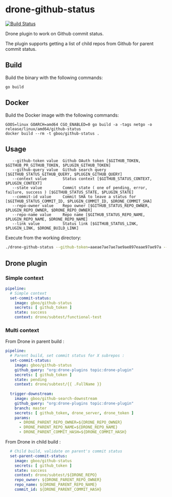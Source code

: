# drone-github-status

[![Build Status](https://hold-on.nobody.run/api/badges/gboddin/drone-github-status/status.svg)](http://hold-on.nobody.run/drone-github-status)

Drone plugin to work on Github commit status.

The plugin supports getting a list of child repos from Github for parent commit status.

## Build

Build the binary with the following commands:

```
go build
```

## Docker

Build the Docker image with the following commands:

```
GOOS=linux GOARCH=amd64 CGO_ENABLED=0 go build -a -tags netgo -o release/linux/amd64/github-status
docker build --rm -t gboo/github-status .
```

## Usage

```
   --github-token value  Github OAuth token [$GITHUB_TOKEN, $GITHUB_PR_GITHUB_TOKEN, $PLUGIN_GITHUB_TOKEN]
   --github-query value  Github search query [$GITHUB_STATUS_GITHUB_QUERY, $PLUGIN_GITHUB_QUERY]
   --context value       Status context [$GITHUB_STATUS_CONTEXT, $PLUGIN_CONTEXT]
   --state value         Commit state ( one of pending, error, failure, success ) [$GITHUB_STATUS_STATE, $PLUGIN_STATE]
   --commit-id value     Commit SHA to leave a status for [$GITHUB_STATUS_COMMIT_ID, $PLUGIN_COMMIT_ID, $DRONE_COMMIT_SHA]
   --repo-owner value    Repo owner [$GITHUB_STATUS_REPO_OWNER, $PLUGIN_REPO_OWNER, $DRONE_REPO_OWNER]
   --repo-name value     Repo name [$GITHUB_STATUS_REPO_NAME, $PLUGIN_REPO_NAME, $DRONE_REPO_NAME]
   --link value          Status link [$GITHUB_STATUS_LINK, $PLUGIN_LINK, $DRONE_BUILD_LINK]
```

Execute from the working directory:

```sh
./drone-github-status --github-token=aaeae7ae7ae7ae9ae897eaae97ae97a --action=comment --number=5 --repo-owner=Octocat --repo-name=drone-test --message="Hello world"

```

## Drone plugin

### Simple context

```yaml
pipeline:
  # Simple context
  set-commit-status:
    image: gboo/github-status
    secrets: [ github_token ]
    state: success
    context: drone/subtest/functional-test
```

### Multi context

From Drone in parent build :

```yaml
pipeline:
  # Parent build, set commit status for X subrepos :
  set-commit-status:
    image: gboo/github-status
    github_query: "org:drone-plugins topic:drone-plugin"
    secrets: [ github_token ]
    state: pending
    context: drone/subtest/{{ .FullName }}
    
  trigger-downstream:
    image: gboo/github-search-downstream
    github_query: "org:drone-plugins topic:drone-plugin"
    branch: master
    secrets: [ github_token, drone_server, drone_token ]
    params:
      - DRONE_PARENT_REPO_OWNER=${DRONE_REPO_OWNER}
      - DRONE_PARENT_REPO_NAME=${DRONE_REPO_NAME}
      - DRONE_PARENT_COMMIT_HASH=${DRONE_COMMIT_HASH}
```

From Drone in child build :

```yaml
  # Child build, validate on parent's commit status
  set-parent-commit-status:
    image: gboo/github-status
    secrets: [ github_token ]
    state: success
    context: drone/subtest/${DRONE_REPO}
    repo_owner: ${DRONE_PARENT_REPO_OWNER}
    repo_name: ${DRONE_PARENT_REPO_NAME}
    commit_id: ${DRONE_PARENT_COMMIT_HASH}
```
